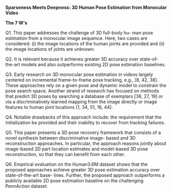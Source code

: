 ﻿**Sparseness Meets Deepness: 3D Human Pose Estimation from Monocular Video**

**The 7 W's**

Q1. This paper addresses the challenge of 3D full-body hu- man pose estimation from a monocular image sequence. Here, two cases are considered: (i) the image locations of the human joints are provided and (ii) the image locations of joints are unknown.

Q2. It is relevant because it achieves greater 3D accuracy over state-of-the-art models and also outperforms existing 2D pose estimation baselines.

Q3. Early research on 3D monocular pose estimation in videos largely centered on incremental frame-to-frame pose tracking, e.g., [8, 42, 38]. These approaches rely on a given pose and dynamic model to constrain the pose search space. Another strand of research has focused on methods that predict 3D poses by searching a database of exemplars [36, 27, 19] or via a discriminatively learned mapping from the image directly or image features to human joint locations [1, 34, 51, 16, 44]. 

Q4. Notable drawbacks of this approach include: the requirement that the initialization be provided and their inability to recover from tracking failures. 

Q5. This paper presents a 3D pose recovery framework that consists of a novel synthesis between discriminative image- based and 3D reconstruction approaches. In particular, the approach reasons jointly about image-based 2D part location estimates and model-based 3D pose reconstruction, so that they can benefit from each other. 

Q6. Empirical evaluation on the Human3.6M dataset shows that the proposed approaches achieve greater 3D pose estimation accuracy over state-of-the-art base- lines. Further, the proposed approach outperforms a publicly available 2D pose estimation baseline on the challenging PennAction dataset. 

